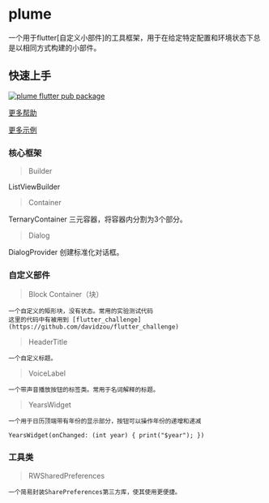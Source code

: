 # plume

一个用于flutter[自定义小部件]的工具框架，用于在给定特定配置和环境状态下总是以相同方式构建的小部件。

## 快速上手


[![plume flutter pub package](https://img.shields.io/static/v1?label=pub&message=v0.1.4&color=informational)](https://github.com/davidzou/flutter_plume)


[更多帮助](doc/getting_started.md)

[更多示例](https://github.com/davidzou/flutter_challenge)

### 核心框架

> Builder

ListViewBuilder

> Container

TernaryContainer   三元容器，将容器内分割为3个部分。

> Dialog

DialogProvider     创建标准化对话框。

### 自定义部件

> Block Container（块）

    一个自定义的矩形块，没有状态。常用的实验测试代码
    这里的代码中有被用到 [flutter_challenge](https://github.com/davidzou/flutter_challenge)

> HeaderTitle

    一个自定义标题。

> VoiceLabel

    一个带声音播放按钮的标签类。常用于名词解释的标题。

> YearsWidget

    一个用于日历顶端带有年份的显示部分，按钮可以操作年份的递增和递减

    YearsWidget(onChanged: (int year) { print("$year"); })

### 工具类

> RWSharedPreferences

    一个简易封装SharePreferences第三方库，使其使用更便捷。